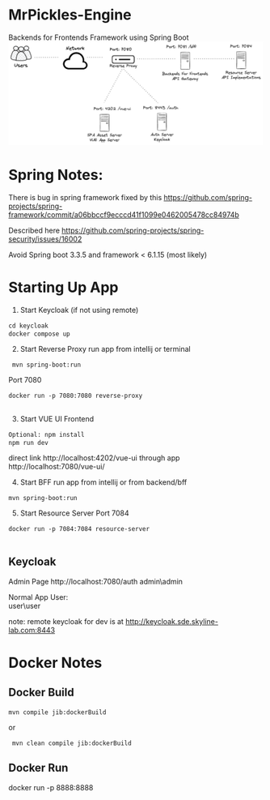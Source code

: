 # MrPickles-Engine
Backends for Frontends Framework using Spring Boot
![alt text](docs/images/bff-arch.excalidraw.png "BFF Architecture")

# Spring Notes:
There is bug in spring framework fixed by this
https://github.com/spring-projects/spring-framework/commit/a06bbccf9ecccd41f1099e0462005478cc84974b

Described here https://github.com/spring-projects/spring-security/issues/16002

Avoid Spring boot 3.3.5 and framework < 6.1.15 (most likely)
# Starting Up App
1. Start Keycloak  (if not using remote)
```
cd keycloak
docker compose up
```
2. Start Reverse Proxy
run app from intellij or terminal
```
 mvn spring-boot:run
```
Port 7080
```
docker run -p 7080:7080 reverse-proxy
 
```

3. Start VUE UI Frontend
```
Optional: npm install
npm run dev
```
direct link http://localhost:4202/vue-ui
through app http://localhost:7080/vue-ui/

4. Start BFF
run app from intellij or from backend/bff
```
mvn spring-boot:run
```

5. Start Resource Server
Port 7084
```
docker run -p 7084:7084 resource-server
 
```

## Keycloak
Admin Page
http://localhost:7080/auth
admin\admin

Normal App User:  
user\user

note: remote keycloak for dev is at http://keycloak.sde.skyline-lab.com:8443

# Docker Notes
## Docker Build

```
mvn compile jib:dockerBuild
```
or 
```
 mvn clean compile jib:dockerBuild 
```

## Docker Run
docker run -p 8888:8888
